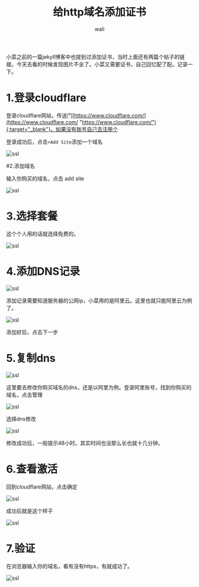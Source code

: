 ﻿---
layout: post
title: 给http域名添加证书   #标题
tagline: 
category: network      #分类
author: wali    #作者
tag: network     #标签
ghurl:        #github url
ghurl_zip:   #github zip下载

post_nav: false
---

小菜之前的一篇jekyll博客中也提到过添加证书，当时上面还有两篇个帖子的链接。今天去看的时候发现图片不全了。小菜又需要证书，自己回忆配了配。记录一下。

# 1.登录cloudflare

登录cloudflare网站，传送门[https://www.cloudflare.com/](https://www.cloudflare.com/ "https://www.cloudflare.com/"){:target="_blank"}。如果没有账号自己去注册个

登录成功后，点击`+Add Site`添加一个域名

![ssl](http://p4mxf46uj.bkt.clouddn.com/https/https_1.jpg)

#2.添加域名

输入你购买的域名，点击 add site

![ssl](http://p4mxf46uj.bkt.clouddn.com/https/https_2.jpg)

# 3.选择套餐

这个个人用的话就选择免费的。

![ssl](http://p4mxf46uj.bkt.clouddn.com/https/https_3.jpg)

# 4.添加DNS记录

![ssl](http://p4mxf46uj.bkt.clouddn.com/https/https_4.jpg)

添加记录需要知道服务器的公网ip，小菜用的是阿里云。这里也就只能阿里云为例了。

![ssl](http://p4mxf46uj.bkt.clouddn.com/https/https_5.jpg)

添加好后，点击下一步

# 5.复制dns

![ssl](http://p4mxf46uj.bkt.clouddn.com/https/https_6.jpg)

这里要去修改你购买域名的dns，还是以阿里为例。登录阿里账号，找到你购买的域名，点击管理 

![ssl](http://p4mxf46uj.bkt.clouddn.com/https/https_7.jpg)

选择dns修改  

![ssl](http://p4mxf46uj.bkt.clouddn.com/https/https_8.jpg)

修改成功后，一般提示48小时。其实时间也没那么长也就十几分钟。


# 6.查看激活

回到cloudflare网站，点击确定 

![ssl](http://p4mxf46uj.bkt.clouddn.com/https/https_6.jpg)

成功后就是这个样子

![ssl](http://p4mxf46uj.bkt.clouddn.com/https/https_10.jpg)

# 7.验证

在浏览器输入你的域名，看有没有https，有就成功了。

![ssl](http://p4mxf46uj.bkt.clouddn.com/https/https_9.jpg)


















